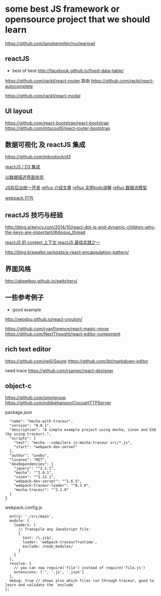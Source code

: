 # some best JS framework or opensource project that we should learn


https://github.com/ianobermiller/nuclearmail 






## reactJS
 * best of best 
 http://facebook.github.io/fixed-data-table/
 
 
https://github.com/rackt/react-router    路由
https://github.com/rackt/react-autocomplete

https://github.com/rackt/react-modal

## UI layout
https://github.com/react-bootstrap/react-bootstrap
https://github.com/mtscout6/react-router-bootstrap

## 数据可视化 及 reactJS 集成
https://github.com/mbostock/d3

[reactJS / D3 集成](http://nicolashery.com/integrating-d3js-visualizations-in-a-react-app/) 

[以数据描述界面状态](http://nicolashery.com/describing-ui-state-with-data/)

[JS前后台统一开发](http://nicolashery.com/exploring-isomorphic-javascript/)
[reflux 介绍文章](http://blog.krawaller.se/posts/reflux-refinement/)
[reflux 实例todo讲解](http://blog.krawaller.se/posts/a-reflux-todomvc-codebase-walkthrough/)
[reflux 数据流模型](http://blog.krawaller.se/posts/the-reflux-data-flow-model/)

[ webpack 打包 ](http://www.uxebu.com/blog/2014/09/getting-started-webpack/)

## reactJS 技巧与经验

http://blog.arkency.com/2014/10/react-dot-js-and-dynamic-children-why-the-keys-are-important/#disqus_thread

[reactJS 的 context 上下文 ](https://www.tildedave.com/2014/11/15/introduction-to-contexts-in-react-js.html)
[reactJS 最佳实践之一](http://aeflash.com/2015-02/react-tips-and-best-practices.html)

http://blog.krawaller.se/posts/a-react-encapsulation-pattern/

## 界面风格

http://abpetkov.github.io/switchery/


## 一些参考例子
* good example

http://xeodou.github.io/react-crouton/

https://github.com/ryanflorence/react-magic-move
https://github.com/NextThought/react-editor-component  

## rich text editor 

https://github.com/neilj/Squire
https://github.com/jbt/markdown-editor

need trace
https://github.com/rsamec/react-designer

## object-c 

https://github.com/omnigroup
https://github.com/robbiehanson/CocoaHTTPServer


package.json
``` {
  "name": "mocha-with-traceur",
  "version": "0.0.1",
  "description": "A simple example project using mocha, sinon and ES6 (by using traceur).",
  "scripts": {
    "test": "mocha --compilers js:mocha-traceur src/*.js",
    "start": "webpack-dev-server"
  },
  "author": "uxebu",
  "license": "MIT",
  "devDependencies": {
    "jquery": "^2.1.1",
    "mocha": "^2.0.1",
    "sinon": "^1.12.1",
    "webpack-dev-server": "^1.6.5",
    "webpack-traceur-loader": "^0.3.0",
    "mocha-traceur": "^2.1.0"
  }
}
```

webpack.config.js
``` module.exports = {
  entry: './src/main',
  module: {
    loaders: [
      // Transpile any JavaScript file:
      {
        test: /\.js$/,
        loader: 'webpack-traceur?runtime',
        exclude: /node_modules/
      }
    ]
  },
  resolve: {
    // you can now require('file') instead of require('file.js')
    extensions: ['', '.js', '.json']
  },
  debug: true // shows also which files run through traceur, good to learn and validate the `exclude`
};
```

